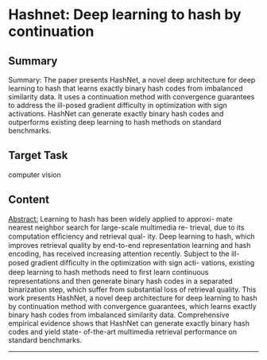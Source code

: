 # Hashnet: Deep learning to hash by continuation

## Summary

Summary: The paper presents HashNet, a novel deep architecture for deep learning to hash that learns exactly binary hash codes from imbalanced similarity data. It uses a continuation method with convergence guarantees to address the ill-posed gradient difficulty in optimization with sign activations. HashNet can generate exactly binary hash codes and outperforms existing deep learning to hash methods on standard benchmarks.


## Target Task

computer vision

## Content

<Abstract:>
Learning to hash has been widely applied to approxi-
mate nearest neighbor search for large-scale multimedia re-
trieval, due to its computation efﬁciency and retrieval qual-
ity. Deep learning to hash, which improves retrieval quality
by end-to-end representation learning and hash encoding,
has received increasing attention recently. Subject to the ill-
posed gradient difﬁculty in the optimization with sign acti-
vations, existing deep learning to hash methods need to ﬁrst
learn continuous representations and then generate binary
hash codes in a separated binarization step, which suffer
from substantial loss of retrieval quality. This work presents
HashNet, a novel deep architecture for deep learning to
hash by continuation method with convergence guarantees,
which learns exactly binary hash codes from imbalanced
similarity data. Comprehensive empirical evidence shows that
HashNet can generate exactly binary hash codes and yield state-
of-the-art multimedia retrieval performance on standard benchmarks.



---

